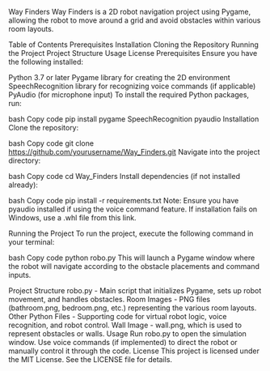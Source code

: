 Way Finders
Way Finders is a 2D robot navigation project using Pygame, allowing the robot to move around a grid and avoid obstacles within various room layouts.

Table of Contents
Prerequisites
Installation
Cloning the Repository
Running the Project
Project Structure
Usage
License
Prerequisites
Ensure you have the following installed:

Python 3.7 or later
Pygame library for creating the 2D environment
SpeechRecognition library for recognizing voice commands (if applicable)
PyAudio (for microphone input)
To install the required Python packages, run:

bash
Copy code
pip install pygame SpeechRecognition pyaudio
Installation
Clone the repository:

bash
Copy code
git clone https://github.com/yourusername/Way_Finders.git
Navigate into the project directory:

bash
Copy code
cd Way_Finders
Install dependencies (if not installed already):

bash
Copy code
pip install -r requirements.txt
Note: Ensure you have pyaudio installed if using the voice command feature. If installation fails on Windows, use a .whl file from this link.

Running the Project
To run the project, execute the following command in your terminal:

bash
Copy code
python robo.py
This will launch a Pygame window where the robot will navigate according to the obstacle placements and command inputs.

Project Structure
robo.py - Main script that initializes Pygame, sets up robot movement, and handles obstacles.
Room Images - PNG files (bathroom.png, bedroom.png, etc.) representing the various room layouts.
Other Python Files - Supporting code for virtual robot logic, voice recognition, and robot control.
Wall Image - wall.png, which is used to represent obstacles or walls.
Usage
Run robo.py to open the simulation window.
Use voice commands (if implemented) to direct the robot or manually control it through the code.
License
This project is licensed under the MIT License. See the LICENSE file for details.

